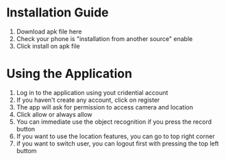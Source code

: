 # Installation Guide
1. Download apk file here
2. Check your phone is "installation from another source" enable
3. Click install on apk file

# Using the Application
1. Log in to the application using yout cridential account
2. If you haven't create any account, click on register
3. The app will ask for permission to access camera and location
4. Click allow or always allow
5. You can immediate use the object recognition if you press the record button
6. If you want to use the location features, you can go to top right corner
7. if you want to switch user, you can logout first with pressing the top left buttom
